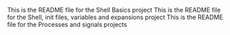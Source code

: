 This is the README file for the Shell Basics project
This is the README file for the Shell, init files, variables and expansions project
This is the README file for the Processes and signals projects
